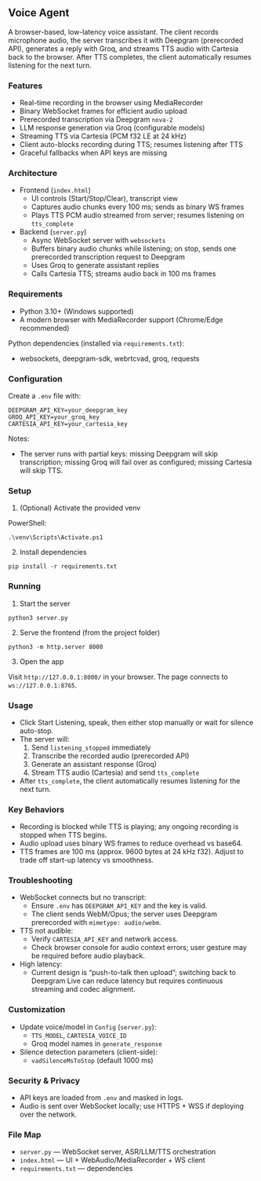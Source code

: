 ## Voice Agent

A browser-based, low-latency voice assistant. The client records microphone audio, the server transcribes it with Deepgram (prerecorded API), generates a reply with Groq, and streams TTS audio with Cartesia back to the browser. After TTS completes, the client automatically resumes listening for the next turn.

### Features
- Real-time recording in the browser using MediaRecorder
- Binary WebSocket frames for efficient audio upload
- Prerecorded transcription via Deepgram `nova-2`
- LLM response generation via Groq (configurable models)
- Streaming TTS via Cartesia (PCM f32 LE at 24 kHz)
- Client auto-blocks recording during TTS; resumes listening after TTS
- Graceful fallbacks when API keys are missing

### Architecture
- Frontend (`index.html`)
  - UI controls (Start/Stop/Clear), transcript view
  - Captures audio chunks every 100 ms; sends as binary WS frames
  - Plays TTS PCM audio streamed from server; resumes listening on `tts_complete`
- Backend (`server.py`)
  - Async WebSocket server with `websockets`
  - Buffers binary audio chunks while listening; on stop, sends one prerecorded transcription request to Deepgram
  - Uses Groq to generate assistant replies
  - Calls Cartesia TTS; streams audio back in 100 ms frames

### Requirements
- Python 3.10+ (Windows supported)
- A modern browser with MediaRecorder support (Chrome/Edge recommended)

Python dependencies (installed via `requirements.txt`):
- websockets, deepgram-sdk, webrtcvad, groq, requests

### Configuration
Create a `.env` file with:

```
DEEPGRAM_API_KEY=your_deepgram_key
GROQ_API_KEY=your_groq_key
CARTESIA_API_KEY=your_cartesia_key
```

Notes:
- The server runs with partial keys: missing Deepgram will skip transcription; missing Groq will fail over as configured; missing Cartesia will skip TTS.

### Setup
1) (Optional) Activate the provided venv

PowerShell:

```
.\venv\Scripts\Activate.ps1
```

2) Install dependencies

```
pip install -r requirements.txt
```

### Running
1) Start the server

```
python3 server.py
```

2) Serve the frontend (from the project folder)

```
python3 -m http.server 8000
```

3) Open the app

Visit `http://127.0.0.1:8000/` in your browser. The page connects to `ws://127.0.0.1:8765`.

### Usage
- Click Start Listening, speak, then either stop manually or wait for silence auto-stop.
- The server will:
  1) Send `listening_stopped` immediately
  2) Transcribe the recorded audio (prerecorded API)
  3) Generate an assistant response (Groq)
  4) Stream TTS audio (Cartesia) and send `tts_complete`
- After `tts_complete`, the client automatically resumes listening for the next turn.

### Key Behaviors
- Recording is blocked while TTS is playing; any ongoing recording is stopped when TTS begins.
- Audio upload uses binary WS frames to reduce overhead vs base64.
- TTS frames are 100 ms (approx. 9600 bytes at 24 kHz f32). Adjust to trade off start-up latency vs smoothness.

### Troubleshooting
- WebSocket connects but no transcript:
  - Ensure `.env` has `DEEPGRAM_API_KEY` and the key is valid.
  - The client sends WebM/Opus; the server uses Deepgram prerecorded with `mimetype: audio/webm`.
- TTS not audible:
  - Verify `CARTESIA_API_KEY` and network access.
  - Check browser console for audio context errors; user gesture may be required before audio playback.
- High latency:
  - Current design is “push-to-talk then upload”; switching back to Deepgram Live can reduce latency but requires continuous streaming and codec alignment.

### Customization
- Update voice/model in `Config` (`server.py`):
  - `TTS_MODEL`, `CARTESIA_VOICE_ID`
  - Groq model names in `generate_response`
- Silence detection parameters (client-side):
  - `vadSilenceMsToStop` (default 1000 ms)

### Security & Privacy
- API keys are loaded from `.env` and masked in logs.
- Audio is sent over WebSocket locally; use HTTPS + WSS if deploying over the network.

### File Map
- `server.py` — WebSocket server, ASR/LLM/TTS orchestration
- `index.html` — UI + WebAudio/MediaRecorder + WS client
- `requirements.txt` — dependencies



